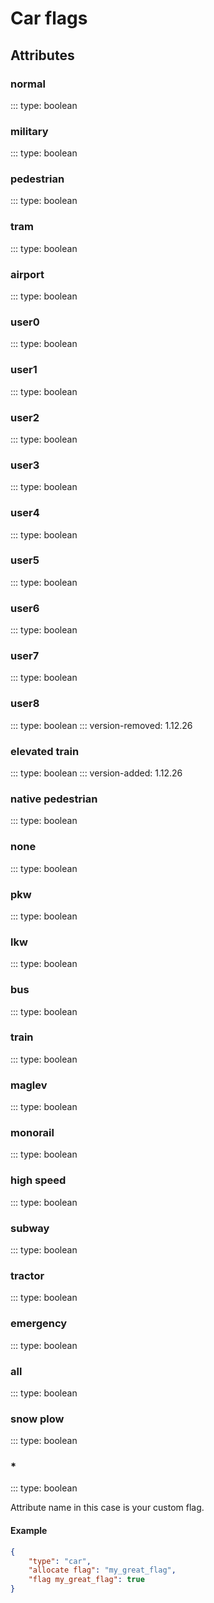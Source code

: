 # Car flags

## Attributes

### normal
::: type: boolean

### military
::: type: boolean

### pedestrian
::: type: boolean

### tram
::: type: boolean

### airport
::: type: boolean

### user0
::: type: boolean

### user1
::: type: boolean

### user2
::: type: boolean

### user3
::: type: boolean

### user4
::: type: boolean

### user5
::: type: boolean

### user6
::: type: boolean

### user7
::: type: boolean

### user8
::: type: boolean
::: version-removed: 1.12.26

### elevated train
::: type: boolean
::: version-added: 1.12.26

### native pedestrian
::: type: boolean

### none
::: type: boolean

### pkw
::: type: boolean

### lkw
::: type: boolean

### bus
::: type: boolean

### train
::: type: boolean

### maglev
::: type: boolean

### monorail
::: type: boolean

### high speed
::: type: boolean

### subway
::: type: boolean

### tractor
::: type: boolean

### emergency
::: type: boolean

### all
::: type: boolean

### snow plow
::: type: boolean

### *
::: type: boolean

Attribute name in this case is your custom flag.

#### Example
```json
{
    "type": "car",
    "allocate flag": "my_great_flag",
    "flag my_great_flag": true
}
```
